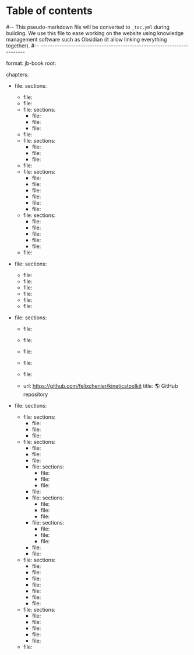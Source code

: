 # Table of contents
#-- This pseudo-markdown file will be converted to `_toc.yml` during building. We use this file to ease working on the website using knowledge management software such as Obsidian (it allow linking everything together).
#-- -----------------------------------------------------------------------


format: jb-book
root: [](index.md)

chapters:
  - file: [](ktk_manual.md)
    sections:
      - file: [](ktk_overview.md)
      - file: [](ktk_installing.md)
      - file: [](timeseries.md)
        sections:
          - file: [](timeseries_basics.md)
          - file: [](timeseries_manipulating.md)
          - file: [](timeseries_dataframes.md)
      - file: [](loadsave.md)
      - file: [](filters.md)
        sections:
          - file: [](filters_butter.md)
          - file: [](filters_smooth_savgol.md)
          - file: [](filters_median.md)
      - file: [](cycles.md)
      - file: [](geometry.md)
        sections:
          - file: [](geometry_basics.md)
          - file: [](geometry_transform_moving_coordinates.md)
          - file: [](geometry_transform_changing_coordinate_system.md)
          - file: [](geometry_kinematic_chains.md)
          - file: [](geometry_angles.md)
          - file: [](geometry_dimension_conventions.md)
      - file: [](kinematics.md)
        sections:
          - file: [](kinematics_load_visualize.md)
          - file: [](kinematics_joint_angles.md)
          - file: [](kinematics_reconstructing_occluded_markers.md)
          - file: [](kinematics_reconstructing_removed_markers.md)
          - file: [](kinematics_reconstructing_probed_points.md)
      - file: [](extensions.md)
    
  - file: [](api_reference.md)
    sections:
      - file: [](ktk_conventions.md)
      - file: [](api_classes.md)
      - file: [](api_functions.md)
      - file: [](api_modules.md)
      - file: [](dev_extensions.md)
      - file: [](ktk_release_notes.md)
    
  - file: [](dev_contributing.md)
    sections:
      - file: [](ktk_citing.md)
      - file: [](dev_rules.md)
      - file: [](dev_code_of_conduct.md)
      - file: [](dev_installing_from_github.md)
      - file: [](dev_coding_style.md)

      - url: https://github.com/felixchenier/kineticstoolkit
        title: 🌎 GitHub repository

  - file: [](python_for_beginners.md)
    sections:
      - file: [](python_getting_started.md)
        sections:
          - file: [](python_installing.md)
          - file: [](python_configuring_spyder.md)
          - file: [](python_using_spyder.md)
      - file: [](python.md)
        sections:
          - file: [](python_arithmetics_and_variables.md)
          - file: [](python_numbers.md)
          - file: [](python_strings.md)
          - file: [](python_functions.md)
            sections:
              - file: [](python_functions_syntax.md)
              - file: [](python_functions_docstrings.md)
              - file: [](python_functions_keywords_defaults.md)
          - file: [](python_conditions.md)
          - file: [](python_lists.md)
            sections:
              - file: [](python_lists_indexing.md)
              - file: [](python_lists_slicing.md)
              - file: [](python_lists_mutability.md)
          - file: [](python_looping.md)
            sections:
              - file: [](python_while.md)
              - file: [](python_for_range.md)
              - file: [](python_for_enumerate.md)
          - file: [](python_dicts.md)
          - file: [](python_integration_exercises.md)
      - file: [](matplotlib.md)
        sections:
          - file: [](matplotlib_import.md)
          - file: [](matplotlib_frontend.md)
          - file: [](matplotlib_plot.md)
          - file: [](matplotlib_subplot.md)
          - file: [](matplotlib_style.md)
          - file: [](matplotlib_axis.md)
          - file: [](matplotlib_ginput.md)
      - file: [](numpy.md)
        sections:
          - file: [](numpy_ndarray.md)
          - file: [](numpy_indexing.md)
          - file: [](numpy_arithmetics.md)
          - file: [](numpy_comparisons.md)
          - file: [](numpy_combining.md)
      - file: [](pandas.md)

